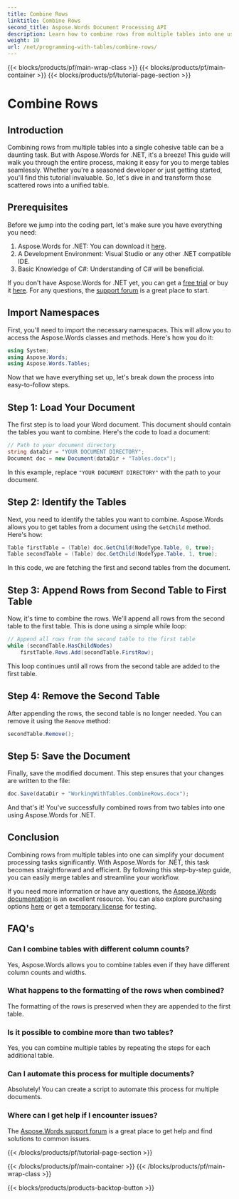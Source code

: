 ```yaml
---
title: Combine Rows
linktitle: Combine Rows
second_title: Aspose.Words Document Processing API
description: Learn how to combine rows from multiple tables into one using Aspose.Words for .NET with our step-by-step guide.
weight: 10
url: /net/programming-with-tables/combine-rows/
---
```


{{< blocks/products/pf/main-wrap-class >}}
{{< blocks/products/pf/main-container >}}
{{< blocks/products/pf/tutorial-page-section >}}

# Combine Rows

## Introduction

Combining rows from multiple tables into a single cohesive table can be a daunting task. But with Aspose.Words for .NET, it's a breeze! This guide will walk you through the entire process, making it easy for you to merge tables seamlessly. Whether you're a seasoned developer or just getting started, you'll find this tutorial invaluable. So, let's dive in and transform those scattered rows into a unified table.

## Prerequisites

Before we jump into the coding part, let's make sure you have everything you need:

1. Aspose.Words for .NET: You can download it [here](https://releases.aspose.com/words/net/).
2. A Development Environment: Visual Studio or any other .NET compatible IDE.
3. Basic Knowledge of C#: Understanding of C# will be beneficial.

If you don't have Aspose.Words for .NET yet, you can get a [free trial](https://releases.aspose.com/) or buy it [here](https://purchase.aspose.com/buy). For any questions, the [support forum](https://forum.aspose.com/c/words/8) is a great place to start.

## Import Namespaces

First, you'll need to import the necessary namespaces. This will allow you to access the Aspose.Words classes and methods. Here's how you do it:

```csharp
using System;
using Aspose.Words;
using Aspose.Words.Tables;
```

Now that we have everything set up, let's break down the process into easy-to-follow steps.

## Step 1: Load Your Document

The first step is to load your Word document. This document should contain the tables you want to combine. Here's the code to load a document:

```csharp
// Path to your document directory
string dataDir = "YOUR DOCUMENT DIRECTORY";
Document doc = new Document(dataDir + "Tables.docx");
```

In this example, replace `"YOUR DOCUMENT DIRECTORY"` with the path to your document.

## Step 2: Identify the Tables

Next, you need to identify the tables you want to combine. Aspose.Words allows you to get tables from a document using the `GetChild` method. Here's how:

```csharp
Table firstTable = (Table) doc.GetChild(NodeType.Table, 0, true);
Table secondTable = (Table) doc.GetChild(NodeType.Table, 1, true);
```

In this code, we are fetching the first and second tables from the document.

## Step 3: Append Rows from Second Table to First Table

Now, it's time to combine the rows. We'll append all rows from the second table to the first table. This is done using a simple while loop:

```csharp
// Append all rows from the second table to the first table
while (secondTable.HasChildNodes)
    firstTable.Rows.Add(secondTable.FirstRow);
```

This loop continues until all rows from the second table are added to the first table.

## Step 4: Remove the Second Table

After appending the rows, the second table is no longer needed. You can remove it using the `Remove` method:

```csharp
secondTable.Remove();
```

## Step 5: Save the Document

Finally, save the modified document. This step ensures that your changes are written to the file:

```csharp
doc.Save(dataDir + "WorkingWithTables.CombineRows.docx");
```

And that's it! You've successfully combined rows from two tables into one using Aspose.Words for .NET.

## Conclusion

Combining rows from multiple tables into one can simplify your document processing tasks significantly. With Aspose.Words for .NET, this task becomes straightforward and efficient. By following this step-by-step guide, you can easily merge tables and streamline your workflow.

If you need more information or have any questions, the [Aspose.Words documentation](https://reference.aspose.com/words/net/) is an excellent resource. You can also explore purchasing options [here](https://purchase.aspose.com/buy) or get a [temporary license](https://purchase.aspose.com/temporary-license/) for testing.

## FAQ's

### Can I combine tables with different column counts?

Yes, Aspose.Words allows you to combine tables even if they have different column counts and widths.

### What happens to the formatting of the rows when combined?

The formatting of the rows is preserved when they are appended to the first table.

### Is it possible to combine more than two tables?

Yes, you can combine multiple tables by repeating the steps for each additional table.

### Can I automate this process for multiple documents?

Absolutely! You can create a script to automate this process for multiple documents.

### Where can I get help if I encounter issues?

The [Aspose.Words support forum](https://forum.aspose.com/c/words/8) is a great place to get help and find solutions to common issues.

{{< /blocks/products/pf/tutorial-page-section >}}

{{< /blocks/products/pf/main-container >}}
{{< /blocks/products/pf/main-wrap-class >}}

{{< blocks/products/products-backtop-button >}}
